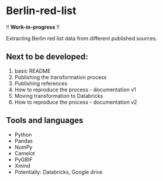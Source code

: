 # Berlin-red-list 

!! **Work-in-progress** !!

Extracting Berlin red list data from different published sources. 

## Next to be developed:
1. basic README
2. Publishing the transformation process
3. Publishing references
4. How to reproduce the process - documentation v1
5. Moving transformation to Databricks
6. How to reproduce the process - documentation v2

## Tools and languages

* Python
* Pandas
* NumPy
* Camelot
* PyGBIF
* Xmind
* Potentially: Databricks, Google drive
